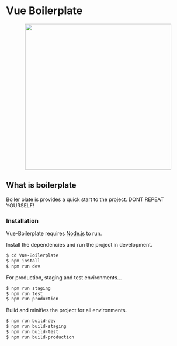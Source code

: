 # Vue Boilerplate
<p align="center">
<img width="400" src="https://user-images.githubusercontent.com/50195250/104227965-3998bb80-545b-11eb-9f7b-e62d55454bec.png">
</p>

## What is boilerplate
Boiler plate is provides a quick start to the project. DONT REPEAT YOURSELF!

### Installation
Vue-Boilerplate requires [Node.js](https://nodejs.org/) to run.

Install the dependencies and run the project in development.
```sh
$ cd Vue-Boilerplate
$ npm install
$ npm run dev
```
For production, staging and test environments...
```sh
$ npm run staging
$ npm run test
$ npm run production
```
Build and minifies the project for all environments.
```sh
$ npm run build-dev
$ npm run build-staging
$ npm run build-test
$ npm run build-production
```
